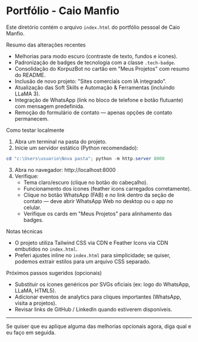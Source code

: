 # Portfólio - Caio Manfio

Este diretório contém o arquivo `index.html` do portfólio pessoal de Caio Manfio.

Resumo das alterações recentes

- Melhorias para modo escuro (contraste de texto, fundos e ícones).
- Padronização de badges de tecnologia com a classe `.tech-badge`.
- Consolidação do KorpuzBot no cartão em "Meus Projetos" com resumo do README.
- Inclusão de novo projeto: "Sites comerciais com IA integrado".
- Atualização das Soft Skills e Automação & Ferramentas (incluindo LLaMA 3).
- Integração de WhatsApp (link no bloco de telefone e botão flutuante) com mensagem predefinida.
- Remoção do formulário de contato — apenas opções de contato permanecem.

Como testar localmente

1. Abra um terminal na pasta do projeto.
2. Inicie um servidor estático (Python recomendado):

```powershell
cd "c:\Users\usuario\Nova pasta"; python -m http.server 8000
```

3. Abra no navegador: http://localhost:8000
4. Verifique:
   - Tema claro/escuro (clique no botão do cabeçalho).
   - Funcionamento dos ícones (feather icons carregados corretamente).
   - Clique no botão WhatsApp (FAB) e no link dentro da seção de contato — deve abrir WhatsApp Web no desktop ou o app no celular.
   - Verifique os cards em "Meus Projetos" para alinhamento das badges.

Notas técnicas

- O projeto utiliza Tailwind CSS via CDN e Feather Icons via CDN embutidos no `index.html`.
- Preferi ajustes inline no `index.html` para simplicidade; se quiser, podemos extrair estilos para um arquivo CSS separado.

Próximos passos sugeridos (opcionais)

- Substituir os ícones genéricos por SVGs oficiais (ex: logo do WhatsApp, LLaMA, HTML5).
- Adicionar eventos de analytics para cliques importantes (WhatsApp, visita a projetos).
- Revisar links de GitHub / LinkedIn quando estiverem disponíveis.

---

Se quiser que eu aplique alguma das melhorias opcionais agora, diga qual e eu faço em seguida.